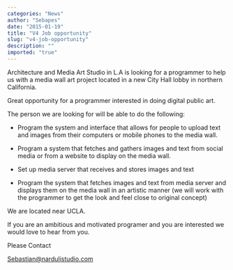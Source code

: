 ```yaml
---
categories: "News"
author: "Sebapes"
date: "2015-01-19"
title: "V4 Job opportunity"
slug: "v4-job-opportunity"
description: ""
imported: "true"
---
```



Architecture and Media Art Studio in L.A is looking for a programmer to help us with a media wall art project located in a new City Hall lobby in northern California. 
 
Great opportunity for a programmer  interested in doing digital public art. 
 
The person we are looking for will be able to do the following:
 
-  Program the system and interface that allows for  people to upload text and images from their computers or mobile phones to the media wall. 

-  Program a system that fetches and gathers images and text from social media or from a website to display on the media wall.

-  Set up media server that receives and stores images and text 

-  Program the system that fetches images and text  from media server and displays them on the media wall in an artistic manner (we will work with the programmer to get the look and feel close to original concept) 
 

We are located near UCLA.
 
If you are an ambitious and motivated programer and  you are interested we would love to hear from you.

Please Contact

Sebastian@nardulistudio.com 


 
